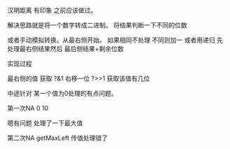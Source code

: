 汉明距离 
有印象 之前应该做过。

解决思路就是将一个数字转成二进制。
将结果判断一下不同的位数

或者手动模拟转换。从最右侧开始。
如果相同不处理 不同则加一
或者用递归
先处理最右侧结果然后 最后侧结果+剩余位数



实现过程

最右侧的值 获取 ?&1
右移一位 ?>>1
获取该值有几位


中途针对 某一个值为0处理的有点问题。

第一次NA
0
10

嗯有问题
处理了一下最大值


第二次NA
getMaxLeft 传值处理错了